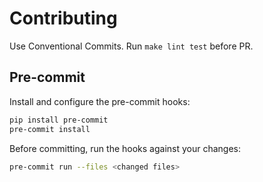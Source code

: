 # Contributing

Use Conventional Commits. Run `make lint test` before PR.

## Pre-commit

Install and configure the pre-commit hooks:

```bash
pip install pre-commit
pre-commit install
```

Before committing, run the hooks against your changes:

```bash
pre-commit run --files <changed files>
```
